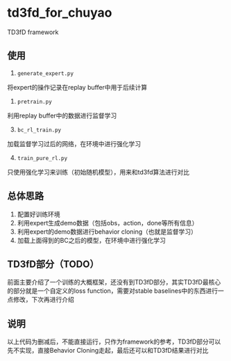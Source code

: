 # td3fd_for_chuyao
TD3fD framework

## 使用

1. `generate_expert.py`

将expert的操作记录在replay buffer中用于后续计算

1. `pretrain.py`

利用replay buffer中的数据进行监督学习

3. `bc_rl_train.py`

加载监督学习过后的网络，在环境中进行强化学习

4. `train_pure_rl.py`

只使用强化学习来训练（初始随机模型），用来和td3fd算法进行对比

## 总体思路

1. 配置好训练环境
2. 利用expert生成demo数据（包括obs，action，done等所有信息）
3. 利用expert的demo数据进行behavior cloning（也就是监督学习）
4. 加载上面得到的BC之后的模型，在环境中进行强化学习

## TD3fD部分（TODO）

前面主要介绍了一个训练的大概框架，还没有到TD3fD部分，其实TD3fD最核心的部分就是一个自定义的loss function，需要对stable baselines中的东西进行一点修改，下次再进行介绍

## 说明

以上代码为删减后，不能直接运行，只作为framework的参考，TD3fD部分可以先不实现，直接Behavior Cloning走起，最后还可以和TD3fD结果进行对比

